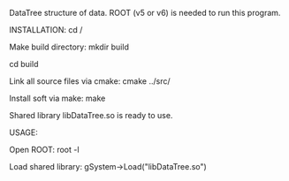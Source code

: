 
DataTree structure of data. ROOT (v5 or v6) is needed to run this program.

INSTALLATION:
cd <DataTree directory>/

Make build directory:
mkdir build

cd build

Link all source files via cmake:
cmake ../src/

Install soft via make:
make

Shared library libDataTree.so is ready to use.

USAGE:

Open ROOT:
root -l

Load shared library:
gSystem->Load("libDataTree.so")

